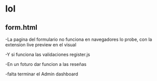 #  lol

## form.html

-La pagina del formulario no funciona en navegadores lo probe,
con la extension live preview en el visual

-Y si funciona las validaciones register.js 

-En un foturo dar funcion a las reseñas

-falta terminar el Admin dashboard